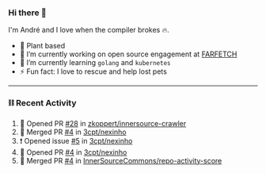 ### Hi there 👋

I'm André and I love when the compiler brokes 🔥.

- 🥦 Plant based
- 🔭 I’m currently working on open source engagement at [FARFETCH](https://github.com/Farfetch) 
- 🌱 I’m currently learning `golang` and `kubernetes`
- ⚡ Fun fact: I love to rescue and help lost pets

---

### ⛓️ Recent Activity

<!--START_SECTION:activity-->
1. 💪 Opened PR [#28](https://github.com/zkoppert/innersource-crawler/pull/28) in [zkoppert/innersource-crawler](https://github.com/zkoppert/innersource-crawler)
2. 🎉 Merged PR [#4](https://github.com/3cpt/nexinho/pull/4) in [3cpt/nexinho](https://github.com/3cpt/nexinho)
3. ❗️ Opened issue [#5](https://github.com/3cpt/nexinho/issues/5) in [3cpt/nexinho](https://github.com/3cpt/nexinho)
4. 💪 Opened PR [#4](https://github.com/3cpt/nexinho/pull/4) in [3cpt/nexinho](https://github.com/3cpt/nexinho)
5. 🎉 Merged PR [#4](https://github.com/InnerSourceCommons/repo-activity-score/pull/4) in [InnerSourceCommons/repo-activity-score](https://github.com/InnerSourceCommons/repo-activity-score)
<!--END_SECTION:activity-->

<!--
**3cpt/3cpt** is a ✨ _special_ ✨ repository because its `README.md` (this file) appears on your GitHub profile.

Here are some ideas to get you started:

- 🔭 I’m currently working on ...
- 🌱 I’m currently learning ...
- 👯 I’m looking to collaborate on ...
- 🤔 I’m looking for help with ...
- 💬 Ask me about ...
- 📫 How to reach me: ...
- 😄 Pronouns: ...
- ⚡ Fun fact: ...
-->
